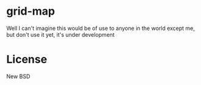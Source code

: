 # grid-map

Well I can't imagine this would be of use to anyone in the world except me, but don't use it yet, it's under development

# License

New BSD
